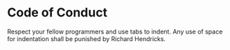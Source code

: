 # Code of Conduct

Respect your fellow programmers and use tabs to indent. Any use of space for indentation shall be punished by Richard Hendricks.
